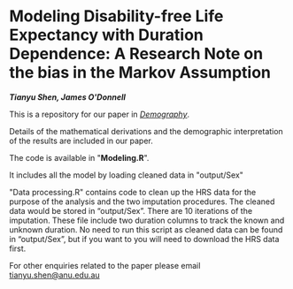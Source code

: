 # Modeling Disability-free Life Expectancy with Duration Dependence: A Research Note on the bias in the Markov Assumption 

***Tianyu Shen, James O'Donnell***

This is a repository for our paper in [*Demography*](https://doi.org/10.1215/00703370-11058373).

Details of the mathematical derivations and the demographic interpretation of the results are included in our paper.

The code is available in "**Modeling.R**".

It includes all the model by loading cleaned data in "output/Sex"

"Data processing.R" contains code to clean up the HRS data for the purpose of the analysis and the two imputation procedures. The cleaned data would be stored in “output/Sex”. There are 10 iterations of the imputation. These file include two duration columns to track the known and unknown duration. No need to run this script as cleaned data can be found in “output/Sex”, but if you want to you will need to download the HRS data first.

For other enquiries related to the paper please email tianyu.shen@anu.edu.au
